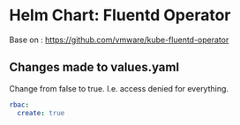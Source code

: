 Helm Chart: Fluentd Operator
================

Base on : https://github.com/vmware/kube-fluentd-operator





## Changes made to values.yaml 

Change from false to true. I.e. access denied for everything.

```yaml
rbac:
  create: true
```
